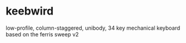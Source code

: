 # keebwird
low-profile, column-staggered, unibody, 34 key mechanical keyboard based on the ferris sweep v2

